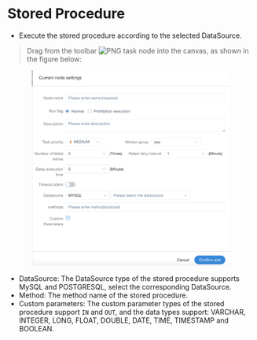 # Stored Procedure

- Execute the stored procedure according to the selected DataSource.

> Drag from the toolbar ![PNG](https://analysys.github.io/easyscheduler_docs_cn/images/toolbar_PROCEDURE.png) task node into the canvas, as shown in the figure below:

<p align="center">
   <img src="../../../../img/procedure-en.png" width="80%" />
 </p>

- DataSource: The DataSource type of the stored procedure supports MySQL and POSTGRESQL, select the corresponding DataSource.
- Method: The method name of the stored procedure.
- Custom parameters: The custom parameter types of the stored procedure support `IN` and `OUT`, and the data types support: VARCHAR, INTEGER, LONG, FLOAT, DOUBLE, DATE, TIME, TIMESTAMP and BOOLEAN.